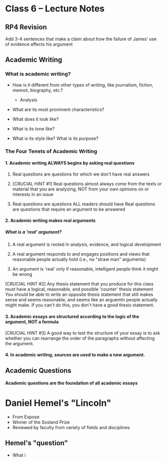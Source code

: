 Class 6 – Lecture Notes
========================

RP4 Revision
-------------

Add 3-4 sentences that make a claim about how the failure of James' use of evidence affects his argument

Academic Writing
-----------------

### What is academic writing?

* How is it different from other types of writing, like journalism, fiction, memoir, biography, etc.?
  * Analysis

* What are its most prominent characteristics?
* What does it look like? 
* What is its tone like?
* What is its style like? What is its purpose?


### The Four Tenets of Academic Writing
#### 1. Academic writing ALWAYS begins by asking real questions

  1. Real questions are questions for which we don't have real answers

  2. [CRUCIAL HINT #1] Real questions almost always come from the texts or material that you are analyzing, NOT from your own opinions on or interests in an issue

  3. Real questions are questions ALL readers should have
  Real questions are questions that require an argument to be answered

#### 2. Academic writing makes real arguments

##### What is a 'real' argument?

  
  1. A real argument is rooted in analysis, evidence, and logical development

  2. A real argument responds to and engages positions and views that reasonable people actually hold (i.e., no "straw man" arguments)

  3. An argument is 'real' only if reasonable, intelligent people think it might be wrong

  [CRUCIAL HINT #2] Any thesis statement that you produce for this class must have a logical, reasonable, and possible 
 'counter' thesis statement
 You should be able to write an opposite thesis statement that still makes sense and seems reasonable, and seems like an arguemtn people actually might make. If you can't do this, you don't have a good thesis statement.

 #### 3. Academic essays are structured according to the logic of the argument, NOT a formula

 [CRUCIAL HINT #3]
 A good way to test the structure of your essay is to ask whether you can rearrange the order of the paragraphs without affecting the argument.

 #### 4. In academic writing, sources are used to make a new argument.

 Academic Questions
 -------------------

 #### Academic questions are the foundation of all academic essays


 Daniel Hemel's "Lincoln"
 =========================

 * From Expose
 * Winner of the Sosland Prize
 * Reviewed by faculty from variety of fields and disciplines

 Hemel's "question"
 ------------------
 * What i